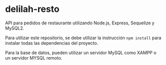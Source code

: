 # delilah-resto
API para pedidos de restaurante utilizando Node.js, Express, Sequelize y MySQL2.


Para utilizar este repositorio, se debe utilizar la instrucción `npm install` para instalar todas las dependencias del proyecto.

Para la base de datos, pueden utilizar un servidor MySQL como XAMPP o un servidor MYSQL remoto.

